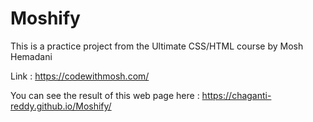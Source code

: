 # Moshify

This is a practice project from the Ultimate CSS/HTML  course by Mosh Hemadani 

Link :  https://codewithmosh.com/

You can see the result of this web page here :  https://chaganti-reddy.github.io/Moshify/
